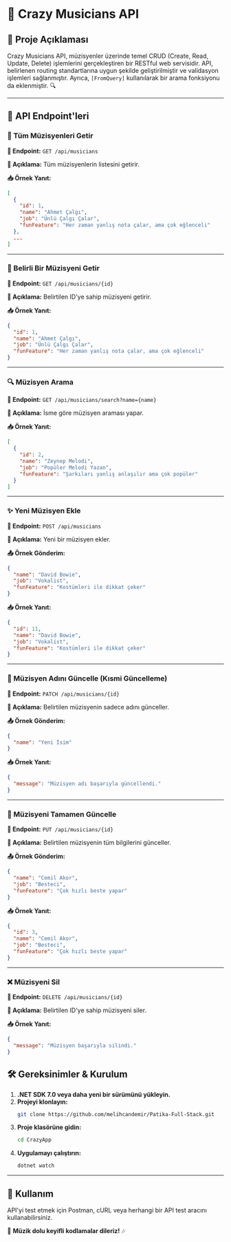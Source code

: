 # 🎸 Crazy Musicians API

## 📌 Proje Açıklaması
Crazy Musicians API, müzisyenler üzerinde temel CRUD (Create, Read, Update, Delete) işlemlerini gerçekleştiren bir RESTful web servisidir. API, belirlenen routing standartlarına uygun şekilde geliştirilmiştir ve validasyon işlemleri sağlanmıştır. Ayrıca, `[FromQuery]` kullanılarak bir arama fonksiyonu da eklenmiştir. 🔍

---

## 🚀 API Endpoint'leri

### 🎼 Tüm Müzisyenleri Getir
**🔗 Endpoint:** `GET /api/musicians`

**📌 Açıklama:** Tüm müzisyenlerin listesini getirir.

**📥 Örnek Yanıt:**
```json
[
  {
    "id": 1,
    "name": "Ahmet Çalgı",
    "job": "Ünlü Çalgı Çalar",
    "funFeature": "Her zaman yanlış nota çalar, ama çok eğlenceli"
  },
  ...
]
```

---

### 🎤 Belirli Bir Müzisyeni Getir
**🔗 Endpoint:** `GET /api/musicians/{id}`

**📌 Açıklama:** Belirtilen ID'ye sahip müzisyeni getirir.

**📥 Örnek Yanıt:**
```json
{
  "id": 1,
  "name": "Ahmet Çalgı",
  "job": "Ünlü Çalgı Çalar",
  "funFeature": "Her zaman yanlış nota çalar, ama çok eğlenceli"
}
```

---

### 🔍 Müzisyen Arama
**🔗 Endpoint:** `GET /api/musicians/search?name={name}`

**📌 Açıklama:** İsme göre müzisyen araması yapar.

**📥 Örnek Yanıt:**
```json
[
  {
    "id": 2,
    "name": "Zeynep Melodi",
    "job": "Popüler Melodi Yazan",
    "funFeature": "Şarkıları yanlış anlaşılır ama çok popüler"
  }
]
```

---

### ✨ Yeni Müzisyen Ekle
**🔗 Endpoint:** `POST /api/musicians`

**📌 Açıklama:** Yeni bir müzisyen ekler.

**📤 Örnek Gönderim:**
```json
{
  "name": "David Bowie",
  "job": "Vokalist",
  "funFeature": "Kostümleri ile dikkat çeker"
}
```

**📥 Örnek Yanıt:**
```json
{
  "id": 11,
  "name": "David Bowie",
  "job": "Vokalist",
  "funFeature": "Kostümleri ile dikkat çeker"
}
```

---

### 📝 Müzisyen Adını Güncelle (Kısmi Güncelleme)
**🔗 Endpoint:** `PATCH /api/musicians/{id}`

**📌 Açıklama:** Belirtilen müzisyenin sadece adını günceller.

**📤 Örnek Gönderim:**
```json
{
  "name": "Yeni İsim"
}
```

**📥 Örnek Yanıt:**
```json
{
  "message": "Müzisyen adı başarıyla güncellendi."
}
```

---

### 🔄 Müzisyeni Tamamen Güncelle
**🔗 Endpoint:** `PUT /api/musicians/{id}`

**📌 Açıklama:** Belirtilen müzisyenin tüm bilgilerini günceller.

**📤 Örnek Gönderim:**
```json
{
  "name": "Cemil Akor",
  "job": "Besteci",
  "funFeature": "Çok hızlı beste yapar"
}
```

**📥 Örnek Yanıt:**
```json
{
  "id": 3,
  "name": "Cemil Akor",
  "job": "Besteci",
  "funFeature": "Çok hızlı beste yapar"
}
```

---

### ❌ Müzisyeni Sil
**🔗 Endpoint:** `DELETE /api/musicians/{id}`

**📌 Açıklama:** Belirtilen ID'ye sahip müzisyeni siler.

**📥 Örnek Yanıt:**
```json
{
  "message": "Müzisyen başarıyla silindi."
}
```

## 🛠 Gereksinimler & Kurulum
1. **.NET SDK 7.0 veya daha yeni bir sürümünü yükleyin.**
2. **Projeyi klonlayın:**
   ```sh
   git clone https://github.com/melihcandemir/Patika-Full-Stack.git
   ```
3. **Proje klasörüne gidin:**
   ```sh
   cd CrazyApp
   ```
4. **Uygulamayı çalıştırın:**
   ```sh
   dotnet watch
   ```

---

## 🎯 Kullanım
API'yi test etmek için Postman, cURL veya herhangi bir API test aracını kullanabilirsiniz.

🎵 **Müzik dolu keyifli kodlamalar dileriz!** 🎶

